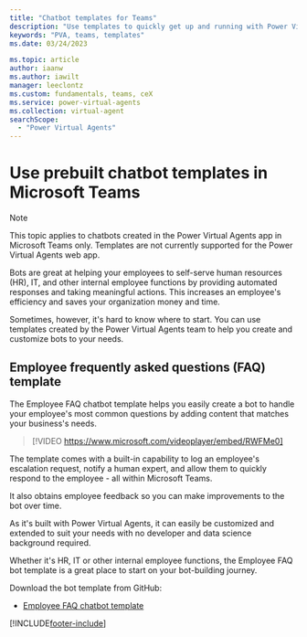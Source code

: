 ```yaml
---
title: "Chatbot templates for Teams"
description: "Use templates to quickly get up and running with Power Virtual Agents chatbots in Microsoft Teams."
keywords: "PVA, teams, templates"
ms.date: 03/24/2023

ms.topic: article
author: iaanw
ms.author: iawilt
manager: leeclontz
ms.custom: fundamentals, teams, ceX
ms.service: power-virtual-agents
ms.collection: virtual-agent
searchScope:
  - "Power Virtual Agents"
---
```


# Use prebuilt chatbot templates in Microsoft Teams

> [!NOTE]
> This topic applies to chatbots created in the Power Virtual Agents app in Microsoft Teams only. Templates are not currently supported for the Power Virtual Agents web app.

Bots are great at helping your employees to self-serve human resources (HR), IT, and other internal employee functions by providing automated responses and taking meaningful actions. This increases an employee's efficiency and saves your organization money and time.

Sometimes, however, it's hard to know where to start. You can use templates created by the Power Virtual Agents team to help you create and customize bots to your needs.

## Employee frequently asked questions (FAQ) template

The Employee FAQ chatbot template helps you easily create a bot to handle your employee's most common questions by adding content that matches your business's needs.

>
> [!VIDEO https://www.microsoft.com/videoplayer/embed/RWFMe0]
>

The template comes with a built-in capability to log an employee's escalation request, notify a human expert, and allow them to quickly respond to the employee - all within Microsoft Teams.

It also obtains employee feedback so you can make improvements to the bot over time.

As it's built with Power Virtual Agents, it can easily be customized and extended to suit your needs with no developer and data science background required.

Whether it's HR, IT or other internal employee functions, the Employee FAQ bot template is a great place to start on your bot-building journey.

Download the bot template from GitHub:

- [Employee FAQ chatbot template](https://github.com/microsoft/PowerVirtualAgentsSamples/tree/master/Templates/Employee%20FAQ)

[!INCLUDE[footer-include](includes/footer-banner.md)]

